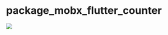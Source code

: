 # package_mobx_flutter_counter

![](https://github.com/rvdrover/package_mobx_flutter_counter/blob/master/package_mobx_flutter_counter-1636999224571.gif)

